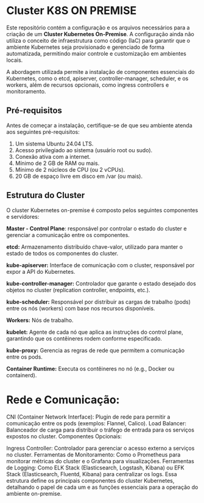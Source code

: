 # Cluster K8S ON PREMISE

Este repositório contém a configuração e os arquivos necessários para a criação de um **Cluster Kubernetes On-Premise**. A configuração ainda não utiliza o conceito de infraestrutura como código (IaC) para garantir que o ambiente Kubernetes seja provisionado e gerenciado de forma automatizada, permitindo maior controle e customização em ambientes locais.

A abordagem utilizada permite a instalação de componentes essenciais do Kubernetes, como o etcd, apiserver, controller-manager, scheduler, e os workers, além de recursos opcionais, como ingress controllers e monitoramento.

## Pré-requisitos

Antes de começar a instalação, certifique-se de que seu ambiente atenda aos seguintes pré-requisitos:

1. Um sistema Ubuntu 24.04 LTS.
2. Acesso privilegiado ao sistema (usuário root ou sudo).
3. Conexão ativa com a internet.
4. Mínimo de 2 GB de RAM ou mais.
5. Mínimo de 2 núcleos de CPU (ou 2 vCPUs).
6. 20 GB de espaço livre em disco em /var (ou mais).

## Estrutura do Cluster
O cluster Kubernetes on-premise é composto pelos seguintes componentes e servidores:

**Master - Control Plane**:  responsável por controlar o estado do cluster e gerenciar a comunicação entre os componentes.

**etcd:** Armazenamento distribuído chave-valor, utilizado para manter o estado de todos os componentes do cluster.

**kube-apiserver:** Interface de comunicação com o cluster, responsável por expor a API do Kubernetes.

**kube-controller-manager:** Controlador que garante o estado desejado dos objetos no cluster (replication controller, endpoints, etc.).

**kube-scheduler:** Responsável por distribuir as cargas de trabalho (pods) entre os nós (workers) com base nos recursos disponíveis.

**Workers:** Nós de trabalho.

**kubelet:** Agente de cada nó que aplica as instruções do control plane, garantindo que os contêineres rodem conforme especificado.

**kube-proxy:** Gerencia as regras de rede que permitem a comunicação entre os pods.

**Container Runtime:**  Executa os contêineres no nó (e.g., Docker ou containerd).

# Rede e Comunicação:

CNI (Container Network Interface): Plugin de rede para permitir a comunicação entre os pods (exemplos: Flannel, Calico).
Load Balancer: Balanceador de carga para distribuir o tráfego de entrada para os serviços expostos no cluster.
Componentes Opcionais:

Ingress Controller: Controlador para gerenciar o acesso externo a serviços no cluster.
Ferramentas de Monitoramento: Como o Prometheus para monitorar métricas do cluster e o Grafana para visualizações.
Ferramentas de Logging: Como ELK Stack (Elasticsearch, Logstash, Kibana) ou EFK Stack (Elasticsearch, Fluentd, Kibana) para centralizar os logs.
Essa estrutura define os principais componentes do cluster Kubernetes, detalhando o papel de cada um e as funções essenciais para a operação do ambiente on-premise.



